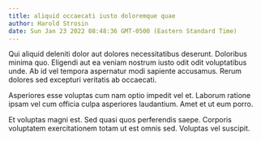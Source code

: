 ```yaml
---
title: aliquid occaecati iusto doloremque quae
author: Harold Strosin
date: Sun Jan 23 2022 08:48:36 GMT-0500 (Eastern Standard Time)
---
```

Qui aliquid deleniti dolor aut dolores necessitatibus deserunt. Doloribus minima quo. Eligendi aut ea veniam nostrum iusto odit odit voluptatibus unde. Ab id vel tempora aspernatur modi sapiente accusamus. Rerum dolores sed excepturi veritatis ab occaecati.

 Asperiores esse voluptas cum nam optio impedit vel et. Laborum ratione ipsam vel cum officia culpa asperiores laudantium. Amet et ut eum porro.

 Et voluptas magni est. Sed quasi quos perferendis saepe. Corporis voluptatem exercitationem totam ut est omnis sed. Voluptas vel suscipit.